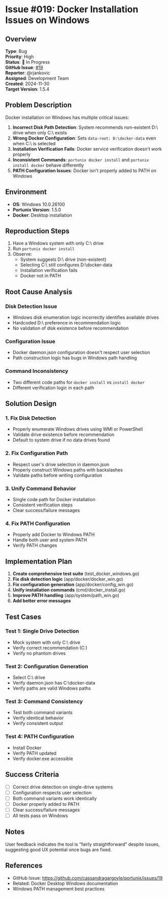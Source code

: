 # Issue #019: Docker Installation Issues on Windows

## Overview
**Type**: Bug  
**Priority**: High  
**Status**: 🔧 In Progress  
**GitHub Issue**: [#19](https://github.com/cassandragargoyle/portunix/issues/19)  
**Reporter**: @rjankovic  
**Assigned**: Development Team  
**Created**: 2024-11-30  
**Target Version**: 1.5.4

## Problem Description

Docker installation on Windows has multiple critical issues:

1. **Incorrect Disk Path Detection**: System recommends non-existent D:\ drive when only C:\ exists
2. **Wrong Docker Configuration**: Sets `data-root: D:\docker-data` even when C:\ is selected  
3. **Installation Verification Fails**: Docker service verification doesn't work properly
4. **Inconsistent Commands**: `portunix docker install` and `portunix install docker` behave differently
5. **PATH Configuration Issues**: Docker isn't properly added to PATH on Windows

## Environment
- **OS**: Windows 10.0.26100
- **Portunix Version**: 1.5.0
- **Docker**: Desktop installation

## Reproduction Steps

1. Have a Windows system with only C:\ drive
2. Run `portunix docker install`
3. Observe:
   - System suggests D:\ drive (non-existent)
   - Selecting C:\ still configures D:\docker-data
   - Installation verification fails
   - Docker not in PATH

## Root Cause Analysis

### Disk Detection Issue
- Windows disk enumeration logic incorrectly identifies available drives
- Hardcoded D:\ preference in recommendation logic
- No validation of disk existence before recommendation

### Configuration Issue  
- Docker daemon.json configuration doesn't respect user selection
- Path construction logic has bugs in Windows path handling

### Command Inconsistency
- Two different code paths for `docker install` vs `install docker`
- Different verification logic in each path

## Solution Design

### 1. Fix Disk Detection
- Properly enumerate Windows drives using WMI or PowerShell
- Validate drive existence before recommendation
- Default to system drive if no data drives found

### 2. Fix Configuration Path
- Respect user's drive selection in daemon.json
- Properly construct Windows paths with backslashes
- Validate paths before writing configuration

### 3. Unify Command Behavior
- Single code path for Docker installation
- Consistent verification steps
- Clear success/failure messages

### 4. Fix PATH Configuration
- Properly add Docker to Windows PATH
- Handle both user and system PATH
- Verify PATH changes

## Implementation Plan

1. **Create comprehensive test suite** (test_docker_windows.go)
2. **Fix disk detection logic** (app/docker/docker_win.go)
3. **Fix configuration generation** (app/docker/config_win.go)
4. **Unify installation commands** (cmd/docker_install.go)
5. **Improve PATH handling** (app/system/path_win.go)
6. **Add better error messages**

## Test Cases

### Test 1: Single Drive Detection
- Mock system with only C:\ drive
- Verify correct recommendation (C:\)
- Verify no phantom drives

### Test 2: Configuration Generation
- Select C:\ drive
- Verify daemon.json has C:\docker-data
- Verify paths are valid Windows paths

### Test 3: Command Consistency
- Test both command variants
- Verify identical behavior
- Verify consistent output

### Test 4: PATH Configuration
- Install Docker
- Verify PATH updated
- Verify docker.exe accessible

## Success Criteria

- [ ] Correct drive detection on single-drive systems
- [ ] Configuration respects user selection
- [ ] Both command variants work identically
- [ ] Docker properly added to PATH
- [ ] Clear success/failure messages
- [ ] All tests pass on Windows

## Notes

User feedback indicates the tool is "fairly straightforward" despite issues, suggesting good UX potential once bugs are fixed.

## References

- GitHub Issue: https://github.com/cassandragargoyle/portunix/issues/19
- Related: Docker Desktop Windows documentation
- Windows PATH management best practices
